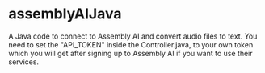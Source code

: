 # assemblyAIJava
A Java code to connect to Assembly AI and convert audio files to text. 
You need to set the "API_TOKEN" inside the Controller.java, to your own token which you will get after signing up to Assembly AI if you want to use their services.
